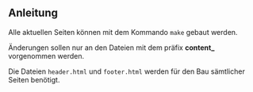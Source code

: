 Anleitung
---------
Alle aktuellen Seiten können mit dem Kommando `make` gebaut werden.

Änderungen sollen nur an den Dateien mit dem präfix **content_**
vorgenommen werden.

Die Dateien `header.html` und `footer.html` werden für den Bau
sämtlicher Seiten benötigt.



  